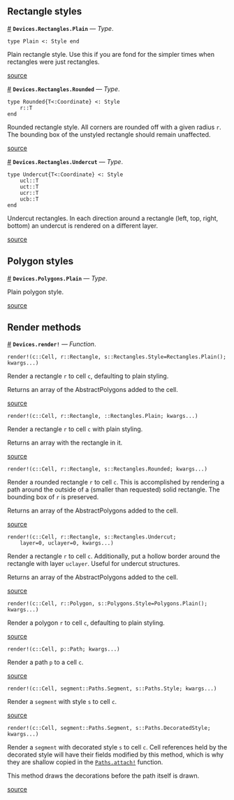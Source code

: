 
<a id='Rectangle-styles-1'></a>

## Rectangle styles

<a id='Devices.Rectangles.Plain' href='#Devices.Rectangles.Plain'>#</a>
**`Devices.Rectangles.Plain`** &mdash; *Type*.



```
type Plain <: Style end
```

Plain rectangle style. Use this if you are fond for the simpler times when rectangles were just rectangles.


<a target='_blank' href='https://github.com/PainterQubits/Devices.jl/tree/183856efb0a3d8cd89111991bbe16370a7482d30/src/rectangles.jl#L212-L219' class='documenter-source'>source</a><br>

<a id='Devices.Rectangles.Rounded' href='#Devices.Rectangles.Rounded'>#</a>
**`Devices.Rectangles.Rounded`** &mdash; *Type*.



```
type Rounded{T<:Coordinate} <: Style
    r::T
end
```

Rounded rectangle style. All corners are rounded off with a given radius `r`. The bounding box of the unstyled rectangle should remain unaffected.


<a target='_blank' href='https://github.com/PainterQubits/Devices.jl/tree/183856efb0a3d8cd89111991bbe16370a7482d30/src/rectangles.jl#L222-L231' class='documenter-source'>source</a><br>

<a id='Devices.Rectangles.Undercut' href='#Devices.Rectangles.Undercut'>#</a>
**`Devices.Rectangles.Undercut`** &mdash; *Type*.



```
type Undercut{T<:Coordinate} <: Style
    ucl::T
    uct::T
    ucr::T
    ucb::T
end
```

Undercut rectangles. In each direction around a rectangle (left, top, right, bottom) an undercut is rendered on a different layer.


<a target='_blank' href='https://github.com/PainterQubits/Devices.jl/tree/183856efb0a3d8cd89111991bbe16370a7482d30/src/rectangles.jl#L236-L248' class='documenter-source'>source</a><br>


<a id='Polygon-styles-1'></a>

## Polygon styles

<a id='Devices.Polygons.Plain' href='#Devices.Polygons.Plain'>#</a>
**`Devices.Polygons.Plain`** &mdash; *Type*.



Plain polygon style.


<a target='_blank' href='https://github.com/PainterQubits/Devices.jl/tree/183856efb0a3d8cd89111991bbe16370a7482d30/src/polygons.jl#L210' class='documenter-source'>source</a><br>


<a id='Render-methods-1'></a>

## Render methods

<a id='Devices.render!' href='#Devices.render!'>#</a>
**`Devices.render!`** &mdash; *Function*.



```
render!(c::Cell, r::Rectangle, s::Rectangles.Style=Rectangles.Plain(); kwargs...)
```

Render a rectangle `r` to cell `c`, defaulting to plain styling.

Returns an array of the AbstractPolygons added to the cell.


<a target='_blank' href='https://github.com/PainterQubits/Devices.jl/tree/183856efb0a3d8cd89111991bbe16370a7482d30/src/Devices.jl#L144-L152' class='documenter-source'>source</a><br>


```
render!(c::Cell, r::Rectangle, ::Rectangles.Plain; kwargs...)
```

Render a rectangle `r` to cell `c` with plain styling.

Returns an array with the rectangle in it.


<a target='_blank' href='https://github.com/PainterQubits/Devices.jl/tree/183856efb0a3d8cd89111991bbe16370a7482d30/src/Devices.jl#L157-L165' class='documenter-source'>source</a><br>


```
render!(c::Cell, r::Rectangle, s::Rectangles.Rounded; kwargs...)
```

Render a rounded rectangle `r` to cell `c`. This is accomplished by rendering a path around the outside of a (smaller than requested) solid rectangle. The bounding box of `r` is preserved.

Returns an array of the AbstractPolygons added to the cell.


<a target='_blank' href='https://github.com/PainterQubits/Devices.jl/tree/183856efb0a3d8cd89111991bbe16370a7482d30/src/Devices.jl#L172-L182' class='documenter-source'>source</a><br>


```
render!(c::Cell, r::Rectangle, s::Rectangles.Undercut;
    layer=0, uclayer=0, kwargs...)
```

Render a rectangle `r` to cell `c`. Additionally, put a hollow border around the rectangle with layer `uclayer`. Useful for undercut structures.

Returns an array of the AbstractPolygons added to the cell.


<a target='_blank' href='https://github.com/PainterQubits/Devices.jl/tree/183856efb0a3d8cd89111991bbe16370a7482d30/src/Devices.jl#L204-L214' class='documenter-source'>source</a><br>


```
render!(c::Cell, r::Polygon, s::Polygons.Style=Polygons.Plain(); kwargs...)
```

Render a polygon `r` to cell `c`, defaulting to plain styling.


<a target='_blank' href='https://github.com/PainterQubits/Devices.jl/tree/183856efb0a3d8cd89111991bbe16370a7482d30/src/Devices.jl#L229-L236' class='documenter-source'>source</a><br>


```
render!(c::Cell, p::Path; kwargs...)
```

Render a path `p` to a cell `c`.


<a target='_blank' href='https://github.com/PainterQubits/Devices.jl/tree/183856efb0a3d8cd89111991bbe16370a7482d30/src/Devices.jl#L243-L249' class='documenter-source'>source</a><br>


```
render!(c::Cell, segment::Paths.Segment, s::Paths.Style; kwargs...)
```

Render a `segment` with style `s` to cell `c`.


<a target='_blank' href='https://github.com/PainterQubits/Devices.jl/tree/183856efb0a3d8cd89111991bbe16370a7482d30/src/Devices.jl#L319-L325' class='documenter-source'>source</a><br>


```
render!(c::Cell, segment::Paths.Segment, s::Paths.DecoratedStyle; kwargs...)
```

Render a `segment` with decorated style `s` to cell `c`. Cell references held by the decorated style will have their fields modified by this method, which is why they are shallow copied in the [`Paths.attach!`](paths.md#Devices.Paths.attach!) function.

This method draws the decorations before the path itself is drawn.


<a target='_blank' href='https://github.com/PainterQubits/Devices.jl/tree/183856efb0a3d8cd89111991bbe16370a7482d30/src/Devices.jl#L356-L367' class='documenter-source'>source</a><br>

